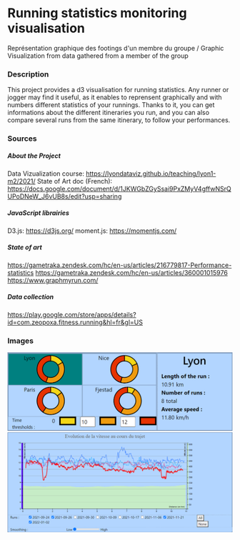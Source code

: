 # Running statistics monitoring visualisation
Représentation graphique des footings d'un membre du groupe / Graphic Visualization from data gathered from a member of the group

### Description
This project provides a d3 visualisation for running statistics. Any runner or jogger may find it useful, as it enables to reprensent graphically and with numbers different statistics of your runnings. Thanks to it, you can get informations about the different itineraries you run, and you can also compare several runs from the same itinerary, to follow your performances.

### Sources
##### About the Project
Data Vizualization course: https://lyondataviz.github.io/teaching/lyon1-m2/2021/
State of Art doc (French): https://docs.google.com/document/d/1JKWGbZGySsai9PxZMyV4gffwNSrQUPoDNeW_J6vUB8s/edit?usp=sharing

##### JavaScript librairies
D3.js: https://d3js.org/
moment.js: https://momentjs.com/

##### State of art
https://gametraka.zendesk.com/hc/en-us/articles/216779817-Performance-statistics
https://gametraka.zendesk.com/hc/en-us/articles/360001015976
https://www.graphmyrun.com/

##### Data collection
https://play.google.com/store/apps/details?id=com.zeopoxa.fitness.running&hl=fr&gl=US


### Images 
![Alt text](Cercles.png?raw=true "Title")
![Alt text](CourbeCoursesHover.png?raw=true "Title")
